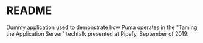 # README

Dummy application used to demonstrate how Puma operates in the "Taming the Application Server" techtalk presented at Pipefy, September of 2019.
